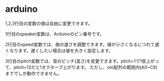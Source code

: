 # arduino

1,2,3行目の変数の値は自由に変更できます。

1行目のspeaker変数は、Arduinoのピン番号です。

2行目のspeed変数では、曲の速さを調整できます。値が小さくなるにつれて速くなります。遅くしたい場合は値を大きく設定します。

3行目のpitch変数では、音のピッチ(高さ)を変更できます。pitch=1で1音上がって、pitch=12だと1オクターブ上がります。
ただし、oto配列の範囲内(A0~C8)まででしか動作できません。
